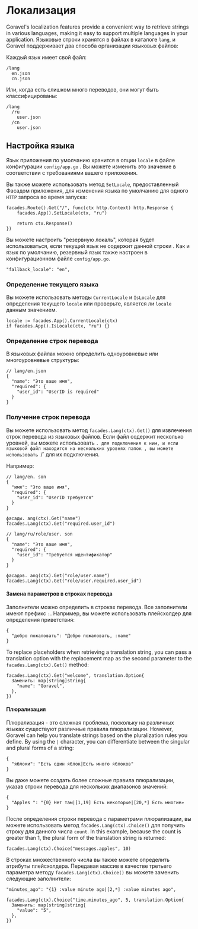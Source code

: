 # Локализация

Goravel's localization features provide a convenient way to retrieve strings in various languages, making it easy to
support multiple languages in your application. Языковые строки хранятся в файлах в каталоге `lang`, и
Goravel поддерживает два способа организации языковых файлов:

Каждый язык имеет свой файл:

```
/lang
  en.json
  cn.json
```

Или, когда есть слишком много переводов, они могут быть классифицированы:

```
/lang
  /ru
    user.json
  /cn
    user.json
```

## Настройка языка

Язык приложения по умолчанию хранится в опции `locale` в файле конфигурации `config/app.go`
. Вы можете изменить это значение в соответствии с требованиями вашего приложения.

Вы также можете использовать метод `SetLocale`, предоставленный Фасадом приложения, для изменения языка по умолчанию для одного `HTTP`
запроса во время запуска:

```
facades.Route().Get("/", func(ctx http.Context) http.Response {
    facades.App().SetLocale(ctx, "ru")

    return ctx.Response()
})
```

Вы можете настроить "резервную локаль", которая будет использоваться, если текущий язык не содержит данной строки
. Как и язык по умолчанию, резервный язык также настроен в конфигурационном файле `config/app.go`.

```
"fallback_locale": "en",
```

### Определение текущего языка

Вы можете использовать методы `CurrentLocale` и `IsLocale` для определения текущего `locale` или проверьте, является ли `locale`
данным значением.

```
locale := facades.App().CurrentLocale(ctx)
if facades.App().IsLocale(ctx, "ru") {}
```

### Определение строк перевода

В языковых файлах можно определить одноуровневые или многоуровневые структуры:

```
// lang/en.json
{
  "name": "Это ваше имя",
  "required": {
    "user_id": "UserID is required"
  }
}
```

### Получение строк перевода

Вы можете использовать метод `facades.Lang(ctx).Get()` для извлечения строк перевода из языковых файлов. Если файл
содержит несколько уровней, вы можете использовать `. для подключения к ним, и если языковой файл находится на нескольких уровнях папок
, вы можете использовать `/\` для их подключения.

Например:

```
// lang/en. son
{
  "имя": "Это ваше имя",
  "required": {
    "user_id": "UserID требуется"
  }
}

фасады. ang(ctx).Get("name")
facades.Lang(ctx).Get("required.user_id")

// lang/ru/role/user. son
{
  "name": "Это ваше имя",
  "required": {
    "user_id": "Требуется идентификатор"
  }
}

фасадов. ang(ctx).Get("role/user.name")
facades.Lang(ctx).Get("role/user.required.user_id")
```

#### Замена параметров в строках перевода

Заполнители можно определить в строках перевода. Все заполнители имеют префикс `:`. Например, вы можете использовать плейсхолдер
для определения приветствия:

```
{
  "добро пожаловать": "Добро пожаловать, :name"
}
```

To replace placeholders when retrieving a translation string, you can pass a translation option with the replacement map
as the second parameter to the `facades.Lang(ctx).Get()` method:

```
facades.Lang(ctx).Get("welcome", translation.Option{
  Заменить: map[string]string{
    "name": "Goravel",
  },
})
```

#### Плюрализация

Плюрализация - это сложная проблема, поскольку на различных языках существуют различные правила плюрализации. However, Goravel can
help you translate strings based on the pluralization rules you define. By using the `|` character, you can
differentiate between the singular and plural forms of a string:

```
{
  "яблоки": "Есть один яблок|Есть много яблоков"
}
```

Вы даже можете создать более сложные правила плюрализации, указав строки перевода для нескольких диапазонов значений:

```
{
  "Apples ": "{0} Нет там|[1,19] Есть некоторые|[20,*] Есть многие»
}
```

После определения строки перевода с параметрами плюрализации, вы можете использовать метод `facades.Lang(ctx).Choice()` для
получить строку для данного числа `count`. In this example, because the count is greater than 1, the plural form of the
translation string is returned:

```
facades.Lang(ctx).Choice("messages.apples", 10)
```

В строках множественного числа вы также можете определить атрибуты плейсхолдера. Передавая массив в качестве третьего параметра методу
`facades.Lang(ctx).Choice()` вы можете заменить следующие заполнители:

```
"minutes_ago": "{1} :value minute ago|[2,*] :value minutes ago",

facades.Lang(ctx).Choice("time.minutes_ago", 5, translation.Option{
  Заменить: map[string]string{
    "value": "5",
  },
})
```
